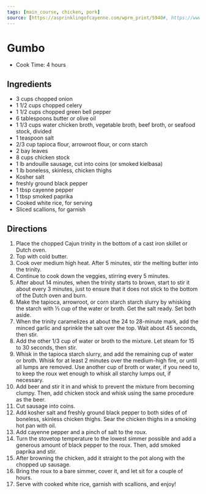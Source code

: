 ```yaml
---
tags: [main_course, chicken, pork]
source: [https://asprinklingofcayenne.com/wprm_print/5940#, https://www.babi.sh/recipes/cajunfood]
---
```


# Gumbo

- Cook Time: 4 hours

## Ingredients

- 3 cups chopped onion
- 1 1/2 cups chopped celery
- 1 1/2 cups chopped green bell pepper
- 6 tablespoons butter or olive oil
- 1 1/3 cups water chicken broth, vegetable broth, beef broth, or seafood stock, divided
- 1 teaspoon salt
- 2/3 cup tapioca flour, arrowroot flour, or corn starch
- 2 bay leaves
- 8 cups chicken stock
- 1 lb andouille sausage, cut into coins (or smoked kielbasa)
- 1 lb boneless, skinless, chicken thighs
- Kosher salt
- freshly ground black pepper
- 1 tbsp cayenne pepper
- 1 tbsp smoked paprika
- Cooked white rice, for serving
- Sliced scallions, for garnish

## Directions

1. Place the chopped Cajun trinity in the bottom of a cast iron skillet or Dutch oven.
2. Top with cold butter.
3. Cook over medium high heat. After 5 minutes, stir the melting butter into the trinity.
4. Continue to cook down the veggies, stirring every 5 minutes.
5. After about 14 minutes, when the trinity starts to brown, start to stir it about every 3 minutes, just to ensure that it does not stick to the bottom of the Dutch oven and burn.
6. Make the tapioca, arrowroot, or corn starch starch slurry by whisking the starch with ⅓ cup of the water or broth. Get the salt ready. Set both aside.
7. When the trinity caramelizes at about the 24 to 28-minute mark, add the minced garlic and sprinkle the salt over the top. Wait about 45 seconds, then stir.
8. Add the other 1/3 cup of water or broth to the mixture. Let steam for 15 to 30 seconds, then stir.
9. Whisk in the tapioca starch slurry, and add the remaining cup of water or broth. Whisk for at least 2 minutes over the medium-high fire, or until all lumps are removed. Use another cup of broth or water, if you need to, to keep the roux wet enough to whisk all starchy lumps out, if necessary.
10. Add beer and stir it in and whisk to prevent the mixture from becoming clumpy. Then, add chicken stock and whisk using the same procedure as the beer.
11. Cut sausage into coins.
12. Add kosher salt and freshly ground black pepper to both sides of of boneless, skinless chicken thighs. Sear the chicken thighs in a smoking hot pan with oil.
13. Add cayenne pepper and a pinch of salt to the roux.
14. Turn the stovetop temperature to the lowest simmer possible and add a generous amount of black pepper to the roux. Then, add smoked paprika and stir.
15. After browning the chicken, add it straight to the pot along with the chopped up sausage.
16. Bring the roux to a bare simmer, cover it, and let sit for a couple of hours.
17. Serve with cooked white rice, garnish with scallions, and enjoy!
